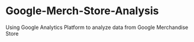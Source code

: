 # Google-Merch-Store-Analysis
Using Google Analytics Platform to analyze data from Google Merchandise Store
